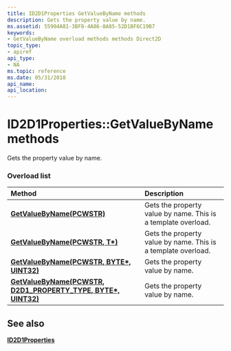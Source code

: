 ```yaml
---
title: ID2D1Properties GetValueByName methods
description: Gets the property value by name.
ms.assetid: 55904A81-3BF8-4A86-8A85-52D1BF6C19B7
keywords:
- GetValueByName overload methods methods Direct2D
topic_type:
- apiref
api_type:
- NA
ms.topic: reference
ms.date: 05/31/2018
api_name: 
api_location: 
---
```


# ID2D1Properties::GetValueByName methods

Gets the property value by name.

### Overload list



| Method                                                                                                  | Description                                                              |
|:--------------------------------------------------------------------------------------------------------|:-------------------------------------------------------------------------|
| [**GetValueByName(PCWSTR)**](https://msdn.microsoft.com/library/JJ151746(v=VS.85).aspx)                                       | Gets the property value by name. This is a template overload.<br/> |
| [**GetValueByName(PCWSTR, T\*)**](https://msdn.microsoft.com/library/JJ151745(v=VS.85).aspx)                                  | Gets the property value by name. This is a template overload.<br/> |
| [**GetValueByName(PCWSTR, BYTE\*, UINT32)**](https://msdn.microsoft.com/library/Hh446879(v=VS.85).aspx)                        | Gets the property value by name.<br/>                              |
| [**GetValueByName(PCWSTR, D2D1\_PROPERTY\_TYPE, BYTE\*, UINT32)**](https://msdn.microsoft.com/library/JJ151744(v=VS.85).aspx) | Gets the property value by name.<br/>                              |



## See also

<dl> <dt>

[**ID2D1Properties**](https://msdn.microsoft.com/library/Hh446854(v=VS.85).aspx)
</dt> </dl>

 

 





